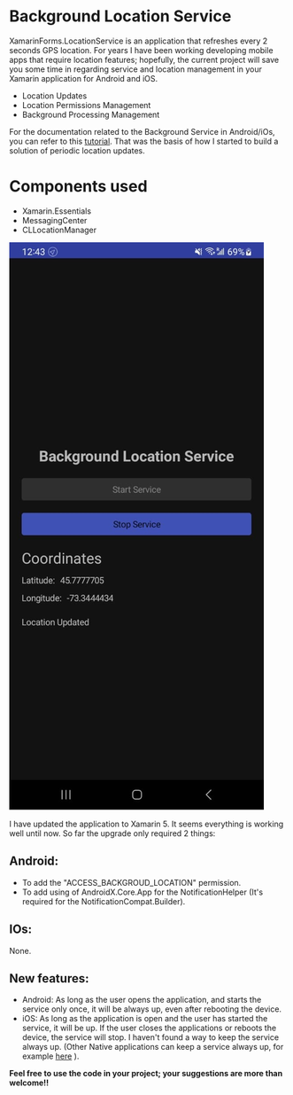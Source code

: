 # Background Location Service

XamarinForms.LocationService is an application that refreshes every 2 seconds GPS location. For years I have been working developing mobile apps that require location features; hopefully, the current project will save you some time in regarding service and location management in your Xamarin application for Android and iOS.

  - Location Updates
  - Location Permissions Management
  - Background Processing Management

For the documentation related to the Background Service in Android/iOs, you can refer to this [tutorial](https://www.youtube.com/watch?v=Z1YzyreS4-o). That was the basis of how I started to build a solution of periodic location updates.

# Components used

  - Xamarin.Essentials
  - MessagingCenter
  - CLLocationManager
  
  ![Image](https://raw.githubusercontent.com/shernandezp/XamarinForms.LocationService/master/screenshot.jpeg)

I have updated the application to Xamarin 5. It seems everything is working well until now.
So far the upgrade only required 2 things:

## Android:
- To add the "ACCESS_BACKGROUD_LOCATION" permission.
- To add using of AndroidX.Core.App for the NotificationHelper (It's required for the NotificationCompat.Builder).

## IOs:
None.

## New features:
- Android: As long as the user opens the application, and starts the service only once, it will be always up, even after rebooting the device.
- iOS: As long as the application is open and the user has started the service, it will be up. If the user closes the applications or reboots the device, the service will stop. I haven't found a way to keep the service always up. (Other Native applications can keep a service always up, for example [here](https://github.com/traccar/traccar-client-ios) ).

**Feel free to use the code in your project; your suggestions are more than welcome!!**
